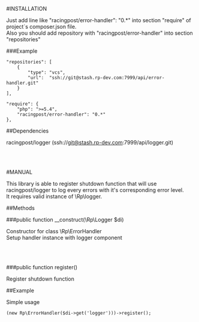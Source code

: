 #INSTALLATION

Just add line like "racingpost/error-handler": "0.*" into section "require" of project`s composer.json file.<br>
Also you should add repository with "racingpost/error-handler" into section "repositories"

###Example

    "repositories": [
        {
            "type": "vcs",
            "url":  "ssh://git@stash.rp-dev.com:7999/api/error-handler.git"
        }
    ],

    "require": {
        "php": ">=5.4",
        "racingpost/error-handler": "0.*"
    },


##Dependencies

racingpost/logger (ssh://git@stash.rp-dev.com:7999/api/logger.git)

<br><br>


#MANUAL

This library is able to register shutdown function that will use racingpost/logger to log every errors with it's corresponding error level.<br>
It requires valid instance of \Rp\logger.


##Methods


###public function __construct(\Rp\Logger $di)

Constructor for class \Rp\ErrorHandler<br>
Setup handler instance with logger component

<br><br>

###public function register()

Register shutdown function

##Example

Simple usage

    (new Rp\ErrorHandler($di->get('logger')))->register();
